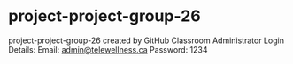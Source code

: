# project-project-group-26
project-project-group-26 created by GitHub Classroom
Administrator Login Details:
Email: admin@telewellness.ca
Password: 1234
